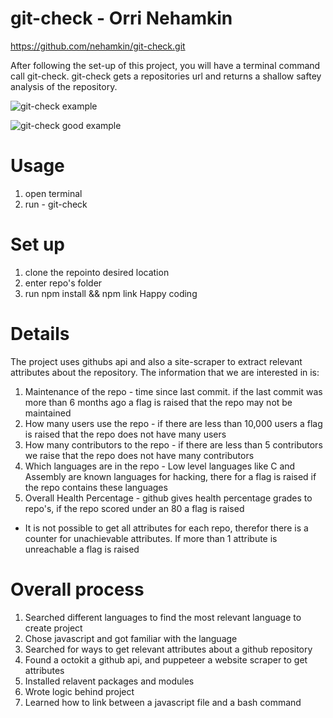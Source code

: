 # git-check - Orri Nehamkin
https://github.com/nehamkin/git-check.git

After following the set-up of this project, you will have a terminal command call git-check.
git-check gets a repositories url and returns a shallow saftey analysis of the repository.

![git-check example](https://user-images.githubusercontent.com/73988005/146244092-18110fa7-af5c-4fee-84b6-7cac119af6a0.PNG)

![git-check good example](https://user-images.githubusercontent.com/73988005/146244405-863c04df-6c5e-4bc0-8b7d-849424719145.PNG)

# Usage
1. open terminal
2. run - git-check <repository-url>

# Set up
1. clone the repointo desired location
2. enter repo's folder
3. run npm install && npm link
 Happy coding
 
# Details
The project uses githubs api and also a site-scraper to extract relevant attributes about the repository.
The information that we are interested in is: 
1. Maintenance of the repo - time since last commit. if the last commit was more than 6 months ago a flag is raised that the repo may not be maintained
2. How many users use the repo - if there are less than 10,000 users a flag is raised that the repo does not have many users
3. How many contributors to the repo - if there are less than 5 contributors we raise that the repo does not have many contributors
4. Which languages are in the repo - Low level languages like C and Assembly are known languages for hacking, there for a flag is raised if the repo contains these languages
5. Overall Health Percentage - github gives health percentage grades to repo's, if the repo scored under an 80 a flag is raised
* It is not possible to get all attributes for each repo, therefor there is a counter for unachievable attributes. If more than 1 attribute is unreachable a flag is raised

# Overall process
1. Searched different languages to find the most relevant language to create project
2. Chose javascript and got familiar with the language
3. Searched for ways to get relevant attributes about a github repository
4. Found a octokit a github api, and puppeteer a website scraper to get attributes
5. Installed relavent packages and modules
6. Wrote logic behind project
7. Learned how to link between a javascript file and a bash command

